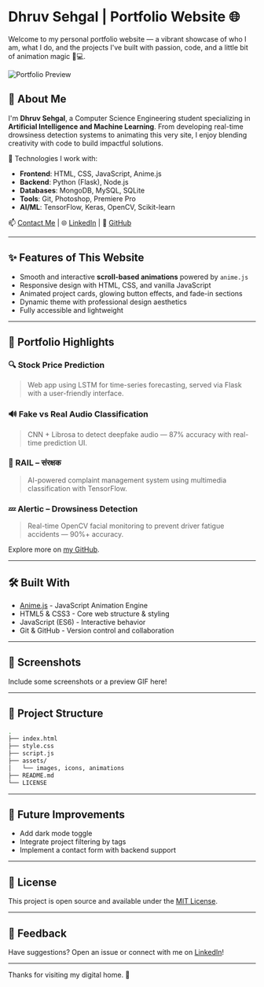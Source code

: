 # Dhruv Sehgal | Portfolio Website 🌐

Welcome to my personal portfolio website — a vibrant showcase of who I am, what I do, and the projects I've built with passion, code, and a little bit of animation magic 🎨💻.

![Portfolio Preview](https://your-preview-image-url.com)

## 🚀 About Me

I'm **Dhruv Sehgal**, a Computer Science Engineering student specializing in **Artificial Intelligence and Machine Learning**. From developing real-time drowsiness detection systems to animating this very site, I enjoy blending creativity with code to build impactful solutions.

🔧 Technologies I work with:
- **Frontend**: HTML, CSS, JavaScript, Anime.js
- **Backend**: Python (Flask), Node.js
- **Databases**: MongoDB, MySQL, SQLite
- **Tools**: Git, Photoshop, Premiere Pro
- **AI/ML**: TensorFlow, Keras, OpenCV, Scikit-learn

📫 [Contact Me](mailto:dhruvsehgal2004@gmail.com) | 🌐 [LinkedIn](https://linkedin.com/in/dhruv-sehgal-a95058268) | 🧠 [GitHub](https://github.com/dhruv-shgal)

---

## ✨ Features of This Website

- Smooth and interactive **scroll-based animations** powered by `anime.js`
- Responsive design with HTML, CSS, and vanilla JavaScript
- Animated project cards, glowing button effects, and fade-in sections
- Dynamic theme with professional design aesthetics
- Fully accessible and lightweight

---

## 💼 Portfolio Highlights

### 🔍 Stock Price Prediction
> Web app using LSTM for time-series forecasting, served via Flask with a user-friendly interface.

### 🔊 Fake vs Real Audio Classification
> CNN + Librosa to detect deepfake audio — 87% accuracy with real-time prediction UI.

### 🚆 RAIL – संरक्षक
> AI-powered complaint management system using multimedia classification with TensorFlow.

### 💤 Alertic – Drowsiness Detection
> Real-time OpenCV facial monitoring to prevent driver fatigue accidents — 90%+ accuracy.

Explore more on [my GitHub](https://github.com/dhruv-shgal).

---

## 🛠️ Built With

- [Anime.js](https://animejs.com/) - JavaScript Animation Engine
- HTML5 & CSS3 - Core web structure & styling
- JavaScript (ES6) - Interactive behavior
- Git & GitHub - Version control and collaboration

---

## 📸 Screenshots

Include some screenshots or a preview GIF here!

---

## 📂 Project Structure

```bash
.
├── index.html
├── style.css
├── script.js
├── assets/
│   └── images, icons, animations
├── README.md
└── LICENSE
```

---

## 🧩 Future Improvements

- Add dark mode toggle
- Integrate project filtering by tags
- Implement a contact form with backend support

---

## 📜 License

This project is open source and available under the [MIT License](LICENSE).

---

## 💬 Feedback

Have suggestions? Open an issue or connect with me on [LinkedIn](https://linkedin.com/in/dhruv-sehgal-a95058268)!

---

Thanks for visiting my digital home. 🚀
